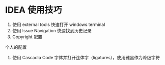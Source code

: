 # IDEA 使用技巧

1. 使用 external tools 快速打开 windows terminal
2. 使用 Issue Navigation 快速找到历史记录
3. Copyright 配置

个人的配置

1. 使用 Cascadia Code 字体并打开连体字（ligatures），使用雅黑作为降级字符
